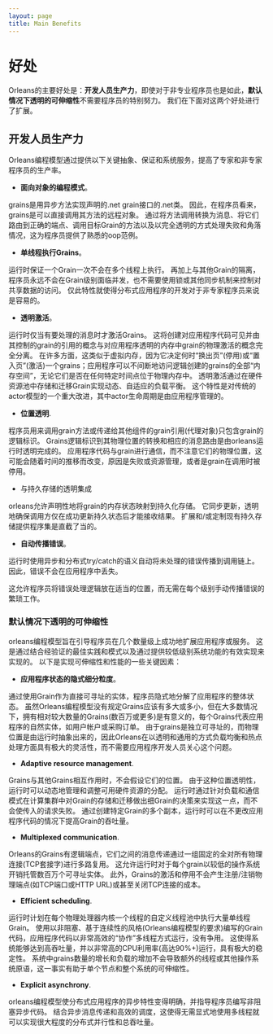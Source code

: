 ```yaml
---
layout: page
title: Main Benefits
---
```


# 好处

Orleans的主要好处是：**开发人员生产力**，即使对于非专业程序员也是如此，**默认情况下透明的可伸缩性**不需要程序员的特别努力。 我们在下面对这两个好处进行了扩展。

## 开发人员生产力

Orleans编程模型通过提供以下关键抽象、保证和系统服务，提高了专家和非专家程序员的生产率。

* **面向对象的编程模式**。

grains是用异步方法实现声明的.net grain接口的.net类。 因此，在程序员看来，grains是可以直接调用其方法的远程对象。 通过将方法调用转换为消息、将它们路由到正确的端点、调用目标Grain的方法以及以完全透明的方式处理失败和角落情况，这为程序员提供了熟悉的oop范例。

* **单线程执行Grains**。

运行时保证一个Grain一次不会在多个线程上执行。 再加上与其他Grain的隔离，程序员永远不会在Grain级别面临并发，也不需要使用锁或其他同步机制来控制对共享数据的访问。 仅此特性就使得分布式应用程序的开发对于非专家程序员来说是容易的。

* **透明激活**。

运行时仅当有要处理的消息时才激活Grains。 这将创建对应用程序代码可见并由其控制的grain的引用的概念与对应用程序透明的内存中grain的物理激活的概念完全分离。 在许多方面，这类似于虚拟内存，因为它决定何时“换出页”(停用)或“置入页”(激活)一个grains；应用程序可以不间断地访问逻辑创建的grains的全部“内存空间”，无论它们是否在任何特定时间点位于物理内存中。 透明激活通过在硬件资源池中存储和迁移Grain实现动态、自适应的负载平衡。 这个特性是对传统的actor模型的一个重大改进，其中actor生命周期是由应用程序管理的。

* **位置透明**.

程序员用来调用grain方法或传递给其他组件的grain引用(代理对象)只包含grain的逻辑标识。 Grains逻辑标识到其物理位置的转换和相应的消息路由是由orleans运行时透明完成的。 应用程序代码与grain进行通信，而不注意它们的物理位置，这可能会随着时间的推移而改变，原因是失败或资源管理，或者是grain在调用时被停用。

* 与持久存储的透明集成

orleans允许声明性地将grain的内存状态映射到持久化存储。 它同步更新，透明地确保调用方仅在成功更新持久状态后才能接收结果。 扩展和/或定制现有持久存储提供程序集是直截了当的。

* **自动传播错误**。

运行时使用异步和分布式try/catch的语义自动将未处理的错误传播到调用链上。 因此，错误不会在应用程序中丢失。

这允许程序员将错误处理逻辑放在适当的位置，而无需在每个级别手动传播错误的繁琐工作。

### 默认情况下透明的可伸缩性

orleans编程模型旨在引导程序员在几个数量级上成功地扩展应用程序或服务。 这是通过结合经验证的最佳实践和模式以及通过提供较低级别系统功能的有效实现来实现的。 以下是实现可伸缩性和性能的一些关键因素：

* **应用程序状态的隐式细分粒度**。

通过使用Grain作为直接可寻址的实体，程序员隐式地分解了应用程序的整体状态。 虽然Orleans编程模型没有规定Grains应该有多大或多小，但在大多数情况下，拥有相对较大数量的Grains(数百万或更多)是有意义的，每个Grains代表应用程序的自然实体，如用户帐户或采购订单。 由于grains是独立可寻址的，而物理位置是由运行时抽象出来的，因此Orleans在以透明和通用的方式负载均衡和热点处理方面具有极大的灵活性，而不需要应用程序开发人员关心这个问题。

* **Adaptive resource management**.

Grains与其他Grains相互作用时，不会假设它们的位置。 由于这种位置透明性，运行时可以动态地管理和调整可用硬件资源的分配。 运行时通过针对负载和通信模式在计算集群中对Grain的存储和迁移做出细Grain的决策来实现这一点，而不会使传入的请求失败。 通过创建特定Grain的多个副本，运行时可以在不更改应用程序代码的情况下提高Grain的吞吐量。

* **Multiplexed communication**.

Orleans的Grains有逻辑端点，它们之间的消息传递通过一组固定的全对所有物理连接(TCP套接字)进行多路复用。 这允许运行时对于每个grain以较低的操作系统开销托管数百万个可寻址实体。 此外，Grains的激活和停用不会产生注册/注销物理端点(如TCP端口或HTTP URL)或甚至关闭TCP连接的成本。

* **Efficient scheduling**.

运行时计划在每个物理处理器内核一个线程的自定义线程池中执行大量单线程Grain。 使用以非阻塞、基于连续性的风格(Orleans编程模型的要求)编写的Grain代码，应用程序代码以非常高效的“协作”多线程方式运行，没有争用。 这使得系统能够达到高吞吐量，并以非常高的CPU利用率(高达90%+)运行，具有极大的稳定性。 系统中grains数量的增长和负载的增加不会导致额外的线程或其他操作系统原语，这一事实有助于单个节点和整个系统的可伸缩性。

* **Explicit asynchrony**.

orleans编程模型使分布式应用程序的异步特性变得明确，并指导程序员编写非阻塞异步代码。 结合异步消息传递和高效的调度，这使得无需显式地使用多线程就可以实现很大程度的分布式并行性和总吞吐量。
